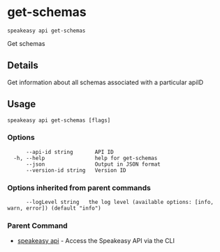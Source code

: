 # get-schemas  
`speakeasy api get-schemas`  


Get schemas  

## Details

Get information about all schemas associated with a particular apiID

## Usage

```
speakeasy api get-schemas [flags]
```

### Options

```
      --api-id string       API ID
  -h, --help                help for get-schemas
      --json                Output in JSON format
      --version-id string   Version ID
```

### Options inherited from parent commands

```
      --logLevel string   the log level (available options: [info, warn, error]) (default "info")
```

### Parent Command

* [speakeasy api](README.md)	 - Access the Speakeasy API via the CLI
